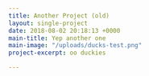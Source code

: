 ```yaml
---
title: Another Project (old)
layout: single-project
date: 2018-08-02 20:18:13 +0000
main-title: Yep another one
main-image: "/uploads/ducks-test.png"
project-excerpt: oo duckies

---
```

